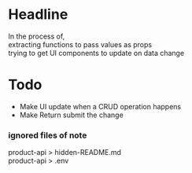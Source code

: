 # Headline
In the process of,<br>
extracting functions to pass values as props<br>
trying to get UI components to update on data change

# Todo
<ul>
  <li>Make UI update when a CRUD operation happens</li>
  <li>Make Return submit the change</li>
</ul>

### ignored files of note
product-api > hidden-README.md<br>
product-api > .env<br>